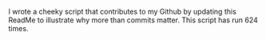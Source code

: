 I wrote a cheeky script that contributes to my Github by updating this ReadMe to illustrate why more than commits matter. This script has run 624 times.